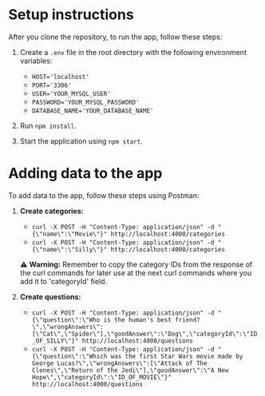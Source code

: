 # Setup instructions

After you clone the repository, to run the app, follow these steps:

1. Create a `.env` file in the root directory with the following environment variables:
   - `HOST='localhost'`
   - `PORT='3306'`
   - `USER='YOUR_MYSQL_USER'`
   - `PASSWORD='YOUR_MYSQL_PASSWORD'`
   - `DATABASE_NAME='YOUR_DATABASE_NAME'`

2. Run `npm install`.

3. Start the application using `npm start`.

# Adding data to the app

To add data to the app, follow these steps using Postman:

1. **Create categories:**
   - `curl -X POST -H "Content-Type: application/json" -d "{\"name\":\"Movie\"}" http://localhost:4000/categories`
   - `curl -X POST -H "Content-Type: application/json" -d "{\"name\":\"Silly\"}" http://localhost:4000/categories`

   ⚠️ **Warning:** Remember to copy the category IDs from the response of the curl commands for later use at the next curl commands where you add it to 'categoryId' field.

2. **Create questions:**
   - `curl -X POST -H "Content-Type: application/json" -d "{\"question\":\"Who is the human's best friend?\",\"wrongAnswers\":[\"Cat\",\"Spider\"],\"goodAnswer\":\"Dog\",\"categoryId\":\"ID_OF_SILLY\"}" http://localhost:4000/questions`
   - `curl -X POST -H "Content-Type: application/json" -d "{\"question\":\"Which was the first Star Wars movie made by George Lucas?\",\"wrongAnswers\":[\"Attack of The Clones\",\"Return of the Jedi\"],\"goodAnswer\":\"A New Hope\",\"categoryId\":\"ID_OF_MOVIE\"}" http://localhost:4000/questions`
